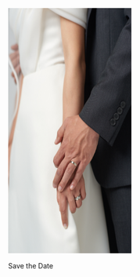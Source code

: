 <html>
<head>
  <title> Hellow World! </title>
  <link rel="stylesheet" href="./CSS/style.css" />

</head>
<body>
  <!--<h1> This is hompage1 </h1>-->
  <div class="user-wrap">
    <div class = "user-image">
        <img src="./Picture/240525 studioc2 0274.jpg" width = "50%" height="500px">
    </div>
    <div class="user-text">
      <p>Save the Date</p>
    </div>
    
  </div>
</body>
</html>
